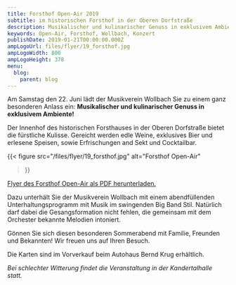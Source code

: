 ```yaml
---
title: Forsthof Open-Air 2019
subtitle: im historischen Forsthof in der Oberen Dorfstraße
description: Musikalischer und kulinarischer Genuss in exklusivem Ambiente.
keywords: Open-Air, Forsthof, Wollbach, Konzert
publishDate: 2019-01-21T00:00:00.000Z
ampLogoUrl: files/flyer/19_forsthof.jpg
ampLogoWidth: 800
ampLogoHeight: 378
menu:
  blog:
    parent: blog
---
```


Am Samstag den 22. Juni lädt der Musikverein Wollbach Sie zu einem ganz besonderen Anlass ein:
**Musikalischer und kulinarischer Genuss in exklusivem Ambiente!**

Der Innenhof des historischen Forsthauses in der Oberen Dorfstraße bietet die fürstliche
Kulisse. Gereicht werden edle Weine, exklusives Bier und erlesene Speisen, sowie Erfrischungen
and Sekt und Cocktailbar.

{{< figure src="/files/flyer/19_forsthof.jpg"
           alt="Forsthof Open-Air"
>}}

[Flyer des Forsthof Open-Air als PDF herunterladen.](/files/flyer/19_forsthof.pdf)

Dazu unterhält Sie der Musikverein Wollbach mit einem abendfüllenden Unterhaltungsprogramm
mit Musik im swingenden Big Band Stil. Natürlich darf dabei die Gesangsformation nicht
fehlen, die gemeinsam mit dem Orchester bekannte Melodien intoniert.

Gönnen Sie sich diesen besonderen Sommerabend mit Familie, Freunden und Bekannten!
Wir freuen uns auf Ihren Besuch.

Die Karten sind im Vorverkauf beim Autohaus Bernd Krug erhältlich.

*Bei schlechter Witterung findet die Veranstaltung in der Kandertalhalle statt.*
